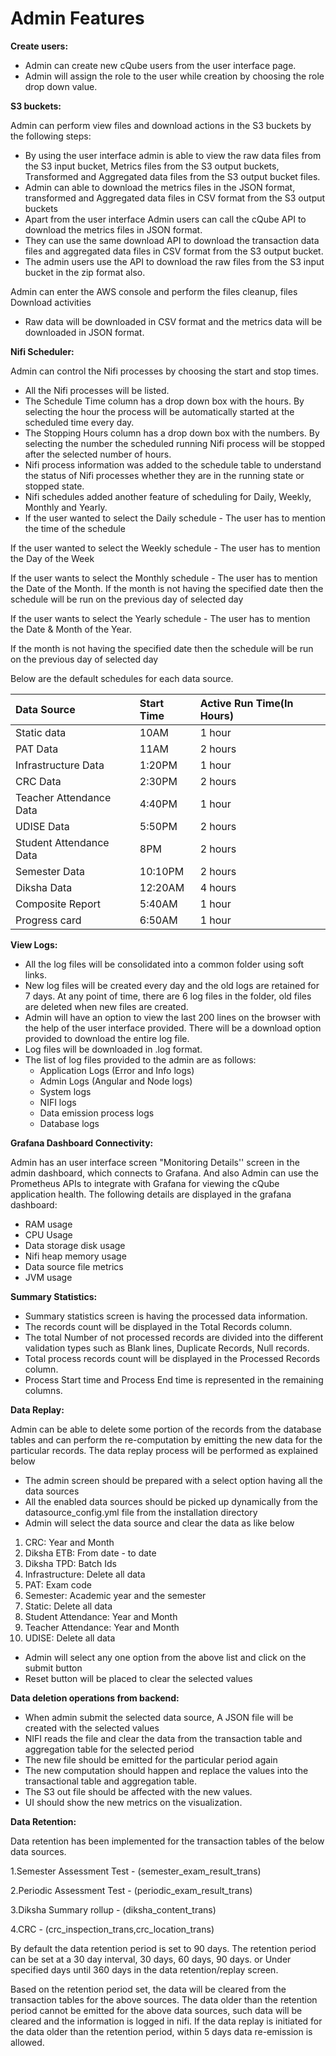 # Admin Features

**Create users:** 

* Admin can create new cQube users from the user interface page.
* Admin will assign the role to the user while creation by choosing the role drop down value.

**S3 buckets:**

 Admin can perform view files and download actions in the S3 buckets by the following steps:

* By using the user interface admin is able to view the raw data files from the S3 input bucket, Metrics files from the S3 output buckets, Transformed and Aggregated data files from the S3 output bucket files.
* Admin can able to download the metrics files in the JSON format, transformed and Aggregated data files in CSV format from the S3 output buckets
* Apart from the user interface Admin users can call the cQube API to download the metrics files in JSON format.
* They can use the same download API to download the transaction data files and aggregated data files in CSV format from the S3 output bucket.
* The admin users use the API to download the raw files from the S3 input bucket in the zip format also.

Admin can enter the AWS console and perform the files cleanup, files Download activities

* Raw data will be downloaded in CSV format and the metrics data will be downloaded in JSON format.

**Nifi Scheduler:** 

Admin can control the Nifi processes by choosing the start and stop times.

* All the Nifi processes will be listed.
* The Schedule Time column has a drop down box with the hours. By selecting the hour the process will be automatically started at the scheduled time every day.
* The Stopping Hours column has a drop down box with the numbers. By selecting the number the scheduled running Nifi process will be stopped after the selected number of hours.
* Nifi process information was added to the schedule table to understand the status of Nifi processes whether they are in the running state or stopped state.
* Nifi schedules added another feature of scheduling for Daily, Weekly, Monthly and Yearly.
* If the user wanted to select the Daily schedule - The user has to mention the time of the schedule

If the user wanted to select the Weekly schedule - The user has to mention the Day of the Week

If the user wants to select the Monthly schedule - The user has to mention the Date of the Month. If the month is not having the specified date then the schedule will be run on the previous day of selected day  


If the user wants to select the Yearly schedule - The user has to mention the Date & Month of the Year. 

If the month is not having the specified date then the schedule will be run on the previous day of selected day  


Below are the default schedules for each data source.   


| Data Source | Start Time | Active Run Time\(In Hours\) |
| :--- | :--- | :--- |
| Static data  | 10AM | 1 hour |
| PAT Data  | 11AM  | 2 hours |
| Infrastructure Data | 1:20PM | 1 hour |
| CRC Data | 2:30PM | 2 hours |
| Teacher Attendance Data | 4:40PM | 1 hour |
| UDISE Data | 5:50PM | 2 hours |
| Student Attendance Data | 8PM | 2 hours |
| Semester Data | 10:10PM | 2 hours |
| Diksha Data | 12:20AM | 4 hours |
| Composite Report | 5:40AM | 1 hour |
| Progress card | 6:50AM |  1 hour |

**View Logs:** 

* All the log files will be consolidated into a common folder using soft links.
* New log files will be created every day and the old logs are retained for 7 days. At any point of time, there are 6 log files in the folder, old files are deleted when new files are created.   
* Admin will have an option to view the last 200 lines on the browser with the help of the user interface provided. There will be a download option provided to download the entire log file. 
* Log files will be downloaded in .log format.
* The list of log files provided to the admin are as follows:
  * Application Logs \(Error and Info logs\)
  * Admin Logs \(Angular and Node logs\)
  * System logs
  * NIFI logs
  * Data emission process logs
  * Database logs

**Grafana Dashboard Connectivity:**

Admin has an user interface screen "Monitoring Details'' screen in the admin dashboard, which connects to Grafana. And also Admin can use the Prometheus APIs to integrate with Grafana for viewing the cQube application health. The following details are displayed in the grafana dashboard:

* RAM usage
* CPU Usage 
* Data storage disk usage
* Nifi heap memory usage
* Data source file metrics
* JVM usage

**Summary Statistics:**

* Summary statistics screen is having the processed data information.
* The records count will be displayed in the Total Records column.
* The total Number of not processed records are divided into the different validation types such as Blank lines, Duplicate Records, Null records.
* Total process records count will be displayed in the Processed Records column.
* Process Start time and Process End time is represented in the remaining columns.

**Data Replay:**

Admin can be able to delete some portion of the records from the database tables and can perform the re-computation by emitting the new data for the particular records. The data replay process will be performed as explained below

* The admin screen should be prepared with a select option having all the data sources
* All the enabled data sources should be picked up dynamically from the datasource\_config.yml file from the installation directory
* Admin will select the data source and clear the data as like below

1. CRC:  Year and Month
2. Diksha ETB: From date - to date
3. Diksha TPD: Batch Ids
4. Infrastructure: Delete all data
5. PAT: Exam code
6. Semester: Academic year and the semester
7. Static: Delete all data
8. Student Attendance: Year and Month
9. Teacher Attendance: Year and Month
10. UDISE: Delete all data

* Admin will select any one option from the above list and click on the submit button
* Reset button will be placed to clear the selected values

**Data deletion operations from backend:**

* When admin submit the selected data source, A JSON file will be created with the selected values
* NIFI reads the file and clear the data from the transaction table and aggregation table for the selected period
* The new file should be emitted for the particular period again
* The new computation should happen and replace the values into the transactional table and aggregation table.
* The S3 out file should be affected with the new values.
* UI should show the new metrics on the visualization.

**Data Retention:**

Data retention has been implemented for the transaction tables of the below data sources.  


1.Semester Assessment Test - \(semester\_exam\_result\_trans\)

2.Periodic Assessment Test - \(periodic\_exam\_result\_trans\)

3.Diksha Summary rollup - \(diksha\_content\_trans\)

4.CRC - \(crc\_inspection\_trans,crc\_location\_trans\)  


By default the data retention period is set to 90 days. The retention period can be set at a 30 day interval, 30 days, 60 days, 90 days. or Under specified days until 360 days in the data retention/replay screen. 

Based on the retention period set, the data will be cleared from the transaction tables for the above sources. The data older than the retention period cannot be emitted for the above data sources, such data will be cleared and the information is logged in nifi. If the data replay is initiated for the data older than the retention period, within 5 days data re-emission is allowed.  


